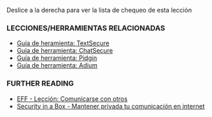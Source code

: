 [Title]: # (¿Y ahora qué?)
[Difficulty]: # (Principiante)
[Order]: # (0)

Deslice a la derecha para ver la lista de chequeo de esta lección

### LECCIONES/HERRAMIENTAS RELACIONADAS

*   [Guía de heramienta: TextSecure](umbrella://lesson/textsecure)
*   [Guía de herramienta: ChatSecure](umbrella://lesson/chatsecure)
*   [Guía de herramienta: Pidgin](umbrella://lesson/pidgin)
*   [Guía de herramienta: Adium](umbrella://lesson/adium)

### FURTHER READING

*   [EFF - Lección: Comunicarse con otros](https://ssd.eff.org/en/module/communicating-others)
*   [Security in a Box - Mantener privada tu comunicación en internet](https://securityinabox.org/es/guide/secure-communication/)